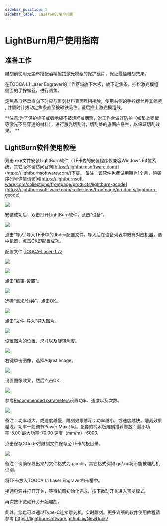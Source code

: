 ```yaml
---
sidebar_position: 5
sidebar_label: LaserGRBL用户指南
---
```


# LightBurn用户使用指南

## 准备工作

雕刻前使用无尘布搭配酒精擦拭激光模组的保护镜片，保证最佳雕刻效果。

在TOOCA L1 Laser Engraver的工作区域放下木板，放下定焦条，拧松激光模组侧面的手拧螺丝，进行调焦。

定焦条自然垂直向下时应与雕刻材料表面互相接触，使用右侧的手拧螺丝将其锁紧 , 并顺时针拨动定焦条直至被磁铁吸住。最后插上激光模组线。

**注意:为了保护桌子或者地板不被烧坏或烟熏，对工作台做好防护（如垫上钢板等激光不易穿透的材料），进行激光切割时，切割处的底面应悬空，以保证切割效果。
**

## LightBurn软件使用教程

双击.exe文件安装LightBurn软件（TF卡内的安装程序仅兼容Windows 64位系统，其它版本请访问官网[https://lightburnsoftware.com/](https://lightburnsoftware.com/)下载。
备注：该软件免费试用期为1个月，购买序列号详情请访问[https://lightburnsoft-ware.com/collections/frontpage/products/lightburn-gcode](https://lightburnsoft-ware.com/collections/frontpage/products/lightburn-gcode)

![](./images/lightburn-01.png)

安装成功后，双击打开LightBurn软件，点击“设备”。

![](./images/lightburn-02.png)

点击“导入”导入TF卡中的.lbdev配置文件，导入后在设备列表中既有对应机器，选中机器，点击OK即配置成功。

配置文件:[TOOCA-Laser-1.7z](https://github.com/elecfreaks/learn-en/raw/master/tooca-laser-1/file/TOOCA%20Laser%201.7z)

![](./images/lightburn-03.png)

![](./images/lightburn-04.png)

点击“编辑-设置”。

![](./images/lightburn-05.png)

选择“毫米/分钟”，点击OK。

![](./images/lightburn-06.png)

点击“文件-导入”导入图片。

![](./images/lightburn-07.png)

设置图片的位置、尺寸以及旋转角度。

![](./images/lightburn-08.png)

右键单击图像，选择Adjust Image。

![](./images/lightburn-09.png)

设置图像效果，然后点击OK.

![](./images/lightburn-10.png)

参考[Recommended parameters](http://www.elecfreaks.com/learn-en/tooca-laser-1/recommended-parameters.html)设置功率、速度以及次数。

![](./images/lightburn-11.png)

备注：功率越大，或速度越慢，雕刻效果越深；功率越小，或速度越快，雕刻效果越浅。功率一般调节Power Max即可。配套的椴木板雕刻推荐参数：最小功率-5.00 最大功率-70.00 速度（mm/m）-6000.

点击保存GCode将雕刻文件保存至TF卡的根目录。

![](./images/lightburn-12.png)

备注：请确保导出来的文件格式为.gcode，其它格式例如.gc/.nc将不能被雕刻机识别。

将TF卡放入TOOCA L1 Laser Engraver的卡槽中。



接通电源并打开开关，等待机器初始化完成，按下微动开关进入预览模式。





再次按下微动开关开始雕刻。







此外，您也可以通过Type-C连接雕刻机，实时雕刻。更多详细的软件使用教程请参考
https://lightburnsoftware.github.io/NewDocs/
